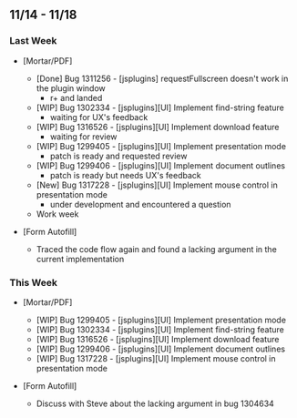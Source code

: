 ## 11/14 - 11/18 ##

### Last Week ###

* [Mortar/PDF]
    - [Done] Bug 1311256 - [jsplugins] requestFullscreen doesn't work in the plugin window
        - r+ and landed
    - [WIP] Bug 1302334 - [jsplugins][UI] Implement find-string feature
        - waiting for UX's feedback
    - [WIP] Bug 1316526 - [jsplugins][UI] Implement download feature
        - waiting for review
    - [WIP] Bug 1299405 - [jsplugins][UI] Implement presentation mode
        - patch is ready and requested review
    - [WIP] Bug 1299406 - [jsplugins][UI] Implement document outlines
        - patch is ready but needs UX's feedback
    - [New] Bug 1317228 - [jsplugins][UI] Implement mouse control in presentation mode
        - under development and encountered a question
    - Work week

* [Form Autofill]
    - Traced the code flow again and found a lacking argument in the current implementation

### This Week ###

* [Mortar/PDF]
    - [WIP] Bug 1299405 - [jsplugins][UI] Implement presentation mode
    - [WIP] Bug 1302334 - [jsplugins][UI] Implement find-string feature
    - [WIP] Bug 1316526 - [jsplugins][UI] Implement download feature
    - [WIP] Bug 1299406 - [jsplugins][UI] Implement document outlines
    - [WIP] Bug 1317228 - [jsplugins][UI] Implement mouse control in presentation mode

* [Form Autofill]
    - Discuss with Steve about the lacking argument in bug 1304634
